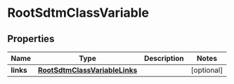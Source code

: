 
# RootSdtmClassVariable

## Properties
| Name | Type | Description | Notes |
| ------------ | ------------- | ------------- | ------------- |
| **links** | [**RootSdtmClassVariableLinks**](RootSdtmClassVariableLinks.md) |  |  [optional] |




